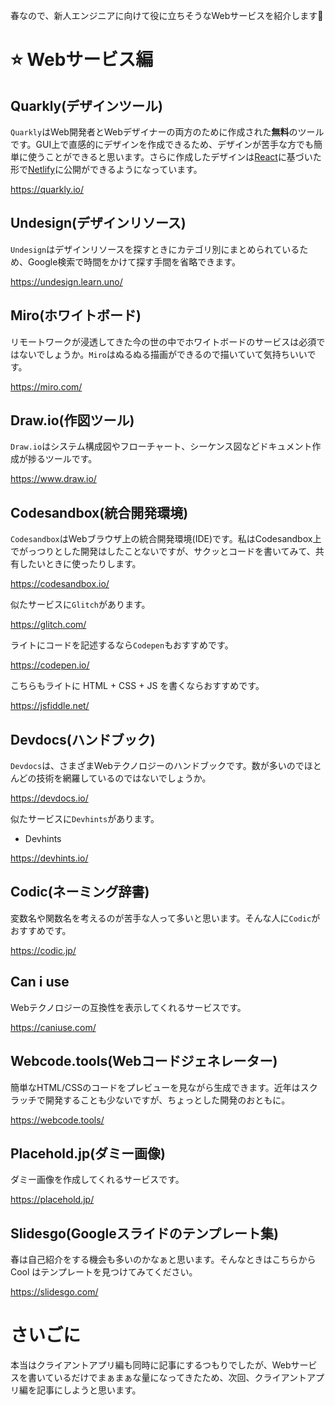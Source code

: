 春なので、新人エンジニアに向けて役に立ちそうなWebサービスを紹介します:muscle:

# ⭐️ Webサービス編

## Quarkly(デザインツール)

`Quarkly`はWeb開発者とWebデザイナーの両方のために作成された**無料**のツールです。GUI上で直感的にデザインを作成できるため、デザインが苦手な方でも簡単に使うことができると思います。さらに作成したデザインは[React](https://reactjs.org/)に基づいた形で[Netlify](https://www.netlify.com/)に公開ができるようになっています。

https://quarkly.io/

## Undesign(デザインリソース)

`Undesign`はデザインリソースを探すときにカテゴリ別にまとめられているため、Google検索で時間をかけて探す手間を省略できます。

https://undesign.learn.uno/

## Miro(ホワイトボード)

リモートワークが浸透してきた今の世の中でホワイトボードのサービスは必須ではないでしょうか。`Miro`はぬるぬる描画ができるので描いていて気持ちいいです。

https://miro.com/

## Draw.io(作図ツール)

`Draw.io`はシステム構成図やフローチャート、シーケンス図などドキュメント作成が捗るツールです。

https://www.draw.io/

## Codesandbox(統合開発環境)

`Codesandbox`はWebブラウザ上の統合開発環境(IDE)です。私はCodesandbox上でがっつりとした開発はしたことないですが、サクッとコードを書いてみて、共有したいときに使ったりします。

https://codesandbox.io/

似たサービスに`Glitch`があります。

https://glitch.com/

ライトにコードを記述するなら`Codepen`もおすすめです。

https://codepen.io/

こちらもライトに HTML + CSS + JS を書くならおすすめです。

https://jsfiddle.net/

## Devdocs(ハンドブック)

`Devdocs`は、さまざまWebテクノロジーのハンドブックです。数が多いのでほとんどの技術を網羅しているのではないでしょうか。

https://devdocs.io/

似たサービスに`Devhints`があります。

* Devhints

https://devhints.io/

## Codic(ネーミング辞書)

変数名や関数名を考えるのが苦手な人って多いと思います。そんな人に`Codic`がおすすめです。

https://codic.jp/

## Can i use

Webテクノロジーの互換性を表示してくれるサービスです。

https://caniuse.com/

## Webcode.tools(Webコードジェネレーター)

簡単なHTML/CSSのコードをプレビューを見ながら生成できます。近年はスクラッチで開発することも少ないですが、ちょっとした開発のおともに。

https://webcode.tools/

## Placehold.jp(ダミー画像)

ダミー画像を作成してくれるサービスです。

https://placehold.jp/

## Slidesgo(Googleスライドのテンプレート集)

春は自己紹介をする機会も多いのかなぁと思います。そんなときはこちらから Cool はテンプレートを見つけてみてください。

https://slidesgo.com/

# さいごに

本当はクライアントアプリ編も同時に記事にするつもりでしたが、Webサービスを書いているだけでまぁまぁな量になってきたため、次回、クライアントアプリ編を記事にしようと思います。
